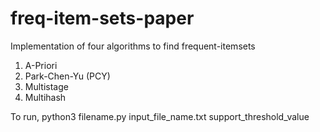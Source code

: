 # freq-item-sets-paper
Implementation of four algorithms to find frequent-itemsets
1. A-Priori
2. Park-Chen-Yu (PCY)
3. Multistage
4. Multihash

To run, python3 filename.py input_file_name.txt support_threshold_value
